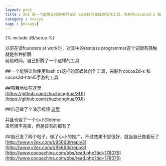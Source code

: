 ```yaml
---
layout: post
title : XUI 是一个能够让你使用flash cs这样的富媒体创作工具，来制作cocos2d-x 和 cocos2d-html5手游的工具
category : essays
tags : [essays]
---
```

{% include JB/setup %}

以前在读founders at work时，对其中的restless programmer这个词很有感触    
就是各种折腾    
前段时间，自己折腾了一个这样的工具    

##一个能够让你使用flash cs这样的富媒体创作工具，来制作cocos2d-x 和 cocos2d-html5手游的工具    

##项目地址在这里   
[https://github.com/zhuzhonghua/XUI](https://github.com/zhuzhonghua/XUI)

##自己做了个演示视频
[这里](/essays/2013/11/24/flash-jsfl-cocos2d-js-app/)  

并且也做了一个小小的demo    
虽然很不完善，但是该有的都有了		  

##自己发了两个帖子，做了小小的推广，不过效果不是很好，就当自己做着玩了		
[http://www.v2ex.com/t/95663#reply3](http://www.v2ex.com/t/95663#reply3)		
[http://www.cocoachina.com/bbs/read.php?tid=178076](http://www.cocoachina.com/bbs/read.php?tid=178076)		

